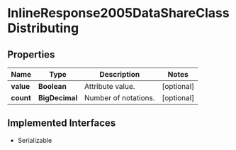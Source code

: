 

# InlineResponse2005DataShareClassDistributing


## Properties

Name | Type | Description | Notes
------------ | ------------- | ------------- | -------------
**value** | **Boolean** | Attribute value. |  [optional]
**count** | **BigDecimal** | Number of notations. |  [optional]


## Implemented Interfaces

* Serializable


